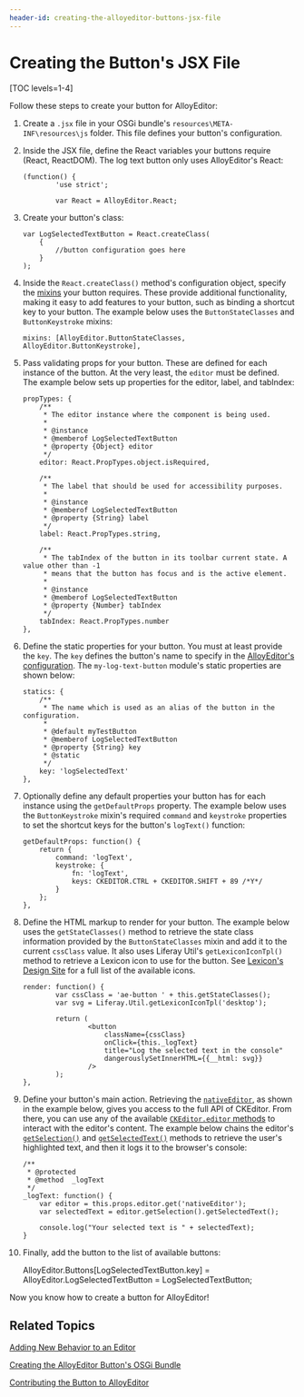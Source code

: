 ```yaml
---
header-id: creating-the-alloyeditor-buttons-jsx-file
---
```


# Creating the Button's JSX File

[TOC levels=1-4]

Follow these steps to create your button for AlloyEditor:

1.  Create a `.jsx` file in your OSGi bundle's `resources\META-INF\resources\js` 
    folder. This file defines your button's configuration.

2.  Inside the JSX file, define the React variables your buttons require 
    (React, ReactDOM). The log text button only uses AlloyEditor's React:

        (function() {
                'use strict';

                var React = AlloyEditor.React;

3.  Create your button's class:

        var LogSelectedTextButton = React.createClass(
            {
                //button configuration goes here
            }
        );

4.  Inside the `React.createClass()` method's configuration object, specify the 
    [mixins](/docs/7-1/reference/-/knowledge_base/r/alloyeditor-button-reference-guide#mixins) 
    your button requires. These provide additional functionality, making it easy 
    to add features to your button, such as binding a shortcut key to your 
    button. The example below uses the `ButtonStateClasses` and 
    `ButtonKeystroke` mixins:

        mixins: [AlloyEditor.ButtonStateClasses, AlloyEditor.ButtonKeystroke],

5.  Pass validating props for your button. These are defined for each instance 
    of the button. At the very least, the `editor` must be defined. The example 
    below sets up properties for the editor, label, and tabIndex:

        propTypes: {
            /**
             * The editor instance where the component is being used.
             *
             * @instance
             * @memberof LogSelectedTextButton
             * @property {Object} editor
             */
            editor: React.PropTypes.object.isRequired,

            /**
             * The label that should be used for accessibility purposes.
             *
             * @instance
             * @memberof LogSelectedTextButton
             * @property {String} label
             */
            label: React.PropTypes.string,

            /**
             * The tabIndex of the button in its toolbar current state. A value other than -1
             * means that the button has focus and is the active element.
             *
             * @instance
             * @memberof LogSelectedTextButton
             * @property {Number} tabIndex
             */
            tabIndex: React.PropTypes.number
        },

6.  Define the static properties for your button. You must at least provide the 
    `key`. The `key` defines the button's name to specify in the 
    [AlloyEditor's configuration](/docs/7-1/tutorials/-/knowledge_base/t/adding-buttons-to-alloyeditor-toolbars). 
    The `my-log-text-button` module's static properties are shown below:
    
        statics: {
            /**
             * The name which is used as an alias of the button in the configuration.
             *
             * @default myTestButton
             * @memberof LogSelectedTextButton
             * @property {String} key
             * @static
             */
            key: 'logSelectedText'
        },
    
7.  Optionally define any default properties your button has for each instance 
    using the `getDefaultProps` property. The example below uses the 
    `ButtonKeystroke` mixin's required `command` and `keystroke` properties to 
    set the shortcut keys for the button's `logText()` function:

        getDefaultProps: function() {
            return {
                command: 'logText',
                keystroke: {
                    fn: 'logText',
                    keys: CKEDITOR.CTRL + CKEDITOR.SHIFT + 89 /*Y*/
                }
            };
        },

8.  Define the HTML markup to render for your button. The example below uses the 
    `getStateClasses()` method to retrieve the state class information provided 
    by the `ButtonStateClasses` mixin and add it to the current `cssClass` 
    value. It also uses Liferay Util's `getLexiconIconTpl()` method to retrieve 
    a Lexicon icon to use for the button. See 
    [Lexicon's Design Site](https://lexicondesign.io/docs/patterns/icons.html#liferay-icon-library) 
    for a full list of the available icons. 

        render: function() {
                var cssClass = 'ae-button ' + this.getStateClasses();
                var svg = Liferay.Util.getLexiconIconTpl('desktop');

                return (
                        <button
                            className={cssClass}
                            onClick={this._logText}
                            title="Log the selected text in the console"
                            dangerouslySetInnerHTML={{__html: svg}}
                        />
                );
        },

9.  Define your button's main action. Retrieving the 
    [`nativeEditor`](https://alloyeditor.com/api/1.5.0/Core.html#nativeEditor), 
    as shown in the example below, gives you access to the full API of 
    CKEditor. From there, you can use any of the available 
    [`CKEditor.editor` methods](https://ckeditor.com/docs/ckeditor4/latest/api/CKEDITOR_editor.html#methods) 
    to interact with the editor's content. The example below chains the editor's 
    [`getSelection()`](https://ckeditor.com/docs/ckeditor4/latest/api/CKEDITOR_editor.html#method-getSelection) 
    and 
    [`getSelectedText()`](https://ckeditor.com/docs/ckeditor4/latest/api/CKEDITOR_dom_selection.html#method-getSelectedText) 
    methods to retrieve the user's highlighted text, and then it logs it to the 
    browser's console:
    
        /**
         * @protected
         * @method  _logText
         */
        _logText: function() {
            var editor = this.props.editor.get('nativeEditor');
            var selectedText = editor.getSelection().getSelectedText();

            console.log("Your selected text is " + selectedText);
        }

10.  Finally, add the button to the list of available buttons:

        AlloyEditor.Buttons[LogSelectedTextButton.key] = AlloyEditor.LogSelectedTextButton = LogSelectedTextButton;

Now you know how to create a button for AlloyEditor! 

## Related Topics

[Adding New Behavior to an Editor](/docs/7-1/tutorials/-/knowledge_base/t/adding-new-behavior-to-an-editor)

[Creating the AlloyEditor Button's OSGi Bundle](/docs/7-1/tutorials/-/knowledge_base/t/creating-the-alloyeditor-buttons-osgi-bundle)

[Contributing the Button to AlloyEditor](/docs/7-1/tutorials/-/knowledge_base/t/contributing-the-button-to-alloyeditor)
